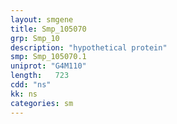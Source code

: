 ```yaml
---
layout: smgene
title: Smp_105070
grp: Smp_10
description: "hypothetical protein"
smp: Smp_105070.1
uniprot: "G4M110"
length:   723
cdd: "ns"
kk: ns
categories: sm
---
```

